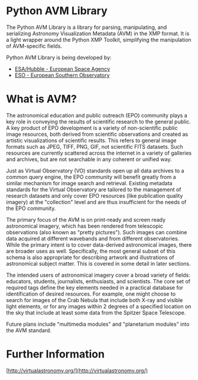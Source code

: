 # Python AVM Library

The Python AVM Library is a library for parsing, manipulating, and serializing Astronomy Visualization Metadata (AVM) in the XMP format. It is a light wrapper around the Python XMP Toolkit, simplifying the manipulation of AVM-specific fields.

Python AVM Library is being developed by:
* [ESA/Hubble - European Space Agency](http://www.spacetelescope.org/)
* [ESO - European Southern Observatory](http://www.eso.org/)

# What is AVM?

The astronomical education and public outreach (EPO) community plays a key role in conveying the results of scientific research to the general public. A key product of EPO development is a variety of non-scientific public image resources, both derived from scientific observations and created as artistic visualizations of scientific results. This refers to general image formats such as JPEG, TIFF, PNG, GIF, not scientific FITS datasets. Such resources are currently scattered across the internet in a variety of galleries and archives, but are not searchable in any coherent or unified way.

Just as Virtual Observatory (VO) standards open up all data archives to a common query engine, the EPO community will benefit greatly from a similar mechanism for image search and retrieval. Existing metadata standards for the Virtual Observatory are tailored to the management of research datasets and only cover EPO resources (like publication quality imagery) at the "collection" level and are thus insufficient for the needs of the EPO community.

The primary focus of the AVM is on print-ready and screen ready astronomical imagery, which has been rendered from telescopic observations (also known as "pretty pictures"). Such images can combine data acquired at different wavebands and from different observatories. While the primary intent is to cover data-derived astronomical images, there are broader uses as well. Specifically, the most general subset of this schema is also appropriate for describing artwork and illustrations of astronomical subject matter. This is covered in some detail in later sections.

The intended users of astronomical imagery cover a broad variety of fields: educators, students, journalists, enthusiasts, and scientists. The core set of required tags define the key elements needed in a practical database for identification of desired resources. For example, one might choose to search for images of the Crab Nebula that include both X-ray and visible light elements, or for any images within 2 degrees of a specified location on the sky that include at least some data from the Spitzer Space Telescope.

Future plans include "multimedia modules" and "planetarium modules" into the AVM standard.

# Further Information
[http://virtualastronomy.org/](http://virtualastronomy.org/)
